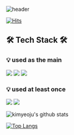 ![header](https://capsule-render.vercel.app/api?type=wave&color=0:E3F4F4,100:ACBCFF&height=300&section=header&text=Welcome%20to%20Yeoju's%20Github&20👋&fontColor=F8F6F4&fontSize=50)

[![Hits](https://hits.seeyoufarm.com/api/count/incr/badge.svg?url=https%3A%2F%2Fgithub.com%2Fkimyeoju&count_bg=%23E1ECC8&title_bg=%23A0C49D&icon=github.svg&icon_color=%23FFFFFF&title=GITHUB&edge_flat=false)](https://github.com/kimyeoju)

<div aligin="center">
   
## 🛠 ️Tech Stack 🛠 

### 💡 used as the main

   <img src="https://img.shields.io/badge/Django-092E20?style=flat&logo=Django&logoColor=white"/> <img src="https://img.shields.io/badge/Python-3776AB?style=flat&logo=Python&logoColor=white"/> <img src="https://img.shields.io/badge/MySQL-3776AB?style=flat&logo=MySQL&logoColor=white"/>


### 💡 used at least once

<img src="https://img.shields.io/badge/HTML5-E34F26?style=flat&logo=HTML5&logoColor=white"/> <img src="https://img.shields.io/badge/CSS3-1572B6?style=flat&logo=CSS3&logoColor=white"/>


![kimyeoju's github stats](https://github-readme-stats.vercel.app/api?username=kimyeoju&show_icons=true&count_private=true&theme=merko)

[![Top Langs](https://github-readme-stats.vercel.app/api/top-langs/?username=kimyeoju&layout=compact)](https://github.com/kimyeoju/github-readme-stats)

</div>


